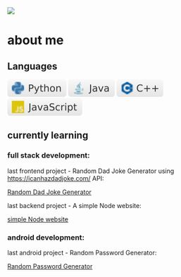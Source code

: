<img src="https://github.com/yehudav/yehudav/blob/main/hello%20there.gif">

# about me

## Languages

<img src="https://github.com/yehudav/yehudav/blob/main/svg/python.svg"> <img src="https://github.com/yehudav/yehudav/blob/main/svg/java.svg"> <img src="https://github.com/yehudav/yehudav/blob/main/svg/c++.svg"> <img src="https://github.com/yehudav/yehudav/blob/main/svg/javascript.svg">

## currently learning

### full stack development:

last frontend project - Random Dad Joke Generator using https://icanhazdadjoke.com/ API:

<a href="https://yehudav.github.io/full-stack/JavaScript/random%20dad%20joke%20generator/" target="_blank">Random Dad Joke Generator</a>

last backend project - A simple Node website:

<a href="https://warm-thicket-35652.herokuapp.com/index/" target="_blank">simple Node website</a>

### android development:

last android project - Random Password Generator:

<a href="https://play.google.com/store/apps/details?id=com.relcode.randompasswordgenerator" target="_blank">Random Password Generator</a>

